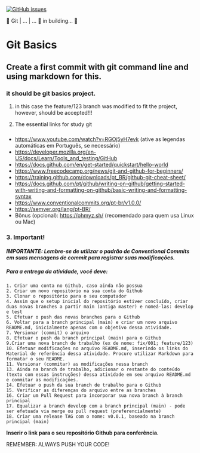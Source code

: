 [![GitHub issues](https://img.shields.io/github/issues/alexandretrieste/git_basics)](https://github.com/alexandretrieste/git_basics/issues)

🚧  Git | ... | ... 🚀 in building...  🚧
# **Git Basics**

## Create a first commit with git command line and using markdown for this.

### it should be git basics project.

1. in this case the feature/123 branch was modified to fit the project, however, should be accepted!!! 

2. The essential links for study git
###
* <https://www.youtube.com/watch?v=RGOj5yH7evk> (ative as legendas automáticas em Português, se necessário)
* <https://developer.mozilla.org/en-US/docs/Learn/Tools_and_testing/GitHub>
* <https://docs.github.com/en/get-started/quickstart/hello-world>
* <https://www.freecodecamp.org/news/git-and-github-for-beginners/>
* <https://training.github.com/downloads/pt_BR/github-git-cheat-sheet/>
* <https://docs.github.com/pt/github/writing-on-github/getting-started-with-writing-and-formatting-on-github/basic-writing-and-formatting-syntax>
* <https://www.conventionalcommits.org/pt-br/v1.0.0/>
* <https://semver.org/lang/pt-BR/>
* Bônus (opcional): <https://ohmyz.sh/> (recomendado para quem usa Linux ou Mac)

### 3. **Important!**

#### *IMPORTANTE: Lembre-se de utilizar o padrão de Conventional Commits em suas mensagens de commit para registrar suas modificações.*

##### Para a entrega da atividade, você deve:

    1. Criar uma conta no Github, caso ainda não possua
    2. Criar um novo repositório na sua conta do Github
    3. Clonar o repositório para o seu computador
    4. Assim que o setup inicial do repositório estiver concluído, criar duas novas branches a partir main (antiga master) e nomeá-las: develop e test
    5. Efetuar o push das novas branches para o Github 
    6. Voltar para a branch principal (main) e criar um novo arquivo README.md, inicialmente apenas com o objetivo dessa atividade.
    7. Versionar (commit) o arquivo
    8. Efetuar o push da branch principal (main) para o Github
    9.Criar uma nova branch de trabalho (ex de nome: fix/001; feature/123)
    10. Efetuar modificações no arquivo README.md, inserindo os links do Material de referência dessa atividade. Procure utilizar Markdown para formatar o seu README.
    11. Versionar (commitar) as modificações nessa branch
    13. Ainda na branch de trabalho, adicionar o restante do conteúdo (texto com essas instruções) dessa atividade em seu arquivo README.md e commitar as modificações.
    14. Efetuar o push da sua branch de trabalho para o Github
    15. Verificar as diferenças do arquivo entre as branches
    16. Criar um Pull Request para incorporar sua nova branch à branch principal
    17. Equalizar a branch develop com a branch principal (main) - pode ser efetuada via merge ou pull request (preferencialmente)
    18. Criar uma release TAG com o nome: v0.0.1, baseado na branch principal (main)

**Inserir o link para o seu repositório Github para conferência.**


REMEMBER: ALWAYS PUSH YOUR CODE!